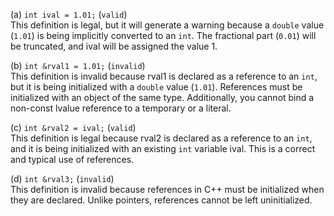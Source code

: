 (a) `int ival = 1.01;`  (`valid`)     
This definition is legal, but it will generate a warning because a `double` value (`1.01`) is being implicitly converted to an `int`. The fractional part (`0.01`) will be truncated, and ival will be assigned the value 1.    

(b) `int &rval1 = 1.01;` (`invalid`)     
This definition is invalid because rval1 is declared as a reference to an `int`, but it is being initialized with a `double` value (`1.01`). References must be initialized with an object of the same type. Additionally, you cannot bind a non-const lvalue reference to a temporary or a literal.     

(c) `int &rval2 = ival;` (`valid`)      
This definition is legal because rval2 is declared as a reference to an `int`, and it is being initialized with an existing `int` variable ival. This is a correct and typical use of references.    

(d) `int &rval3;` (`invalid`)      
This definition is invalid because references in C++ must be initialized when they are declared. Unlike pointers, references cannot be left uninitialized.        